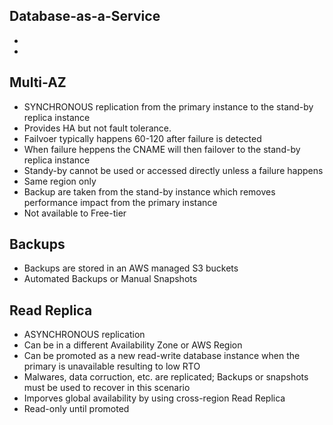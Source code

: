 ## Database-as-a-Service
*
*

## Multi-AZ
* SYNCHRONOUS replication from the primary instance to the stand-by replica instance
* Provides HA but not fault tolerance.
* Failvoer typically happens 60-120 after failure is detected
* When failure heppens the CNAME will then failover to the stand-by replica instance
* Standy-by cannot be used or accessed directly unless a failure happens
* Same region only
* Backup are taken from the stand-by instance which removes performance impact from the primary instance
* Not available to Free-tier

## Backups
* Backups are stored in an AWS managed S3 buckets
* Automated Backups or Manual Snapshots

## Read Replica
* ASYNCHRONOUS replication
* Can be in a different Availability Zone or AWS Region
* Can be promoted as a new read-write database instance when the primary is unavailable resulting to low RTO
* Malwares, data corruction, etc. are replicated; Backups or snapshots must be used to recover in this scenario
* Imporves global availability by using cross-region Read Replica
* Read-only until promoted
